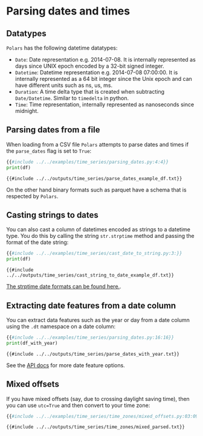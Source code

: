 # Parsing dates and times

## Datatypes

`Polars` has the following datetime datatypes:

- `Date`: Date representation e.g. 2014-07-08. It is internally represented as days since UNIX epoch encoded by a 32-bit signed integer.
- `Datetime`: Datetime representation e.g. 2014-07-08 07:00:00. It is internally represented as a 64 bit integer since the Unix epoch and can have different units such as ns, us, ms.
- `Duration`: A time delta type that is created when subtracting `Date/Datetime`. Similar to `timedelta` in python.
- `Time`: Time representation, internally represented as nanoseconds since midnight.

## Parsing dates from a file

When loading from a CSV file `Polars` attempts to parse dates and times if the `parse_dates` flag is set to `True`:

```python
{{#include ../../examples/time_series/parsing_dates.py:4:4}}
print(df)
```

```text
{{#include ../../outputs/time_series/parse_dates_example_df.txt}}
```

On the other hand binary formats such as parquet have a schema that is respected by `Polars`.

## Casting strings to dates

You can also cast a column of datetimes encoded as strings to a datetime type. You do this by calling the string `str.strptime` method and passing the format of the date string:

```python
{{#include ../../examples/time_series/cast_date_to_string.py:3:}}
print(df)
```

```text
{{#include ../../outputs/time_series/cast_string_to_date_example_df.txt}}
```

[The strptime date formats can be found here.](https://docs.rs/chrono/latest/chrono/format/strftime/index.html).

## Extracting date features from a date column

You can extract data features such as the year or day from a date column using the `.dt` namespace on a date column:

```python
{{#include ../../examples/time_series/parsing_dates.py:16:16}}
print(df_with_year)
```

```text
{{#include ../../outputs/time_series/parse_dates_with_year.txt}}
```

See the [API docs](POLARS_PY_REF_GUIDE/series/timeseries.html)
for more date feature options.

## Mixed offsets

If you have mixed offsets (say, due to crossing daylight saving time),
then you can use `utc=True` and then convert to your time zone:

```python
{{#include ../../examples/time_series/time_zones/mixed_offsets.py:03:09}}
```

```text
{{#include ../../outputs/time_series/time_zones/mixed_parsed.txt}}
```
